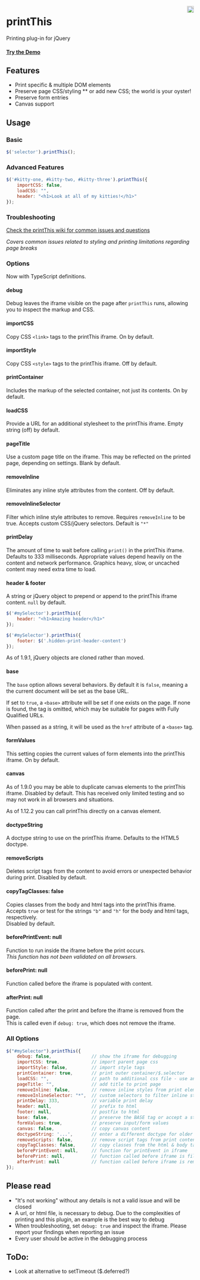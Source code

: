 
<a href="https://badge.fury.io/js/print-this"><img src="https://badge.fury.io/js/print-this.svg" alt="npm version" height="18" align="right"></a>

# printThis
Printing plug-in for jQuery
#### [Try the Demo](https://jasonday.github.io/printThis/)


## Features
* Print specific & multiple DOM elements
* Preserve page CSS/styling
** or add new CSS; the world is your oyster!
* Preserve form entries
* Canvas support


## Usage
### Basic
```javascript
$('selector').printThis();
```

### Advanced Features
```javascript
$('#kitty-one, #kitty-two, #kitty-three').printThis({
    importCSS: false,
    loadCSS: "",
    header: "<h1>Look at all of my kitties!</h1>"
});
```

### Troubleshooting
[Check the printThis wiki for common issues and questions](https://github.com/jasonday/printThis/wiki)

*Covers common issues related to styling and printing limitations regarding page breaks*


### Options
Now with TypeScript definitions.

#### debug
Debug leaves the iframe visible on the page after `printThis` runs, allowing you to inspect the markup and CSS.

#### importCSS
Copy CSS `<link>` tags to the printThis iframe. On by default.

#### importStyle
Copy CSS `<style>` tags to the printThis iframe. Off by default.

#### printContainer
Includes the markup of the selected container, not just its contents. On by default.

#### loadCSS
Provide a URL for an additional stylesheet to the printThis iframe. Empty string (off) by default.

#### pageTitle
Use a custom page title on the iframe. This may be reflected on the printed page, depending on settings. Blank by default.

#### removeInline
Eliminates any inline style attributes from the content. Off by default.

#### removeInlineSelector
Filter which inline style attributes to remove. Requires `removeInline` to be true.
Accepts custom CSS/jQuery selectors. Default is `"*"`

#### printDelay
The amount of time to wait before calling `print()` in the printThis iframe. Defaults to 333 milliseconds.
Appropriate values depend heavily on the content and network performance. Graphics heavy, slow, or uncached content may need extra time to load.

#### header & footer
A string or jQuery object to prepend or append to the printThis iframe content. `null` by default.

```javascript
$('#mySelector').printThis({
    header: "<h1>Amazing header</h1>"
});

$('#mySelector').printThis({
    footer: $('.hidden-print-header-content')
});
```

As of 1.9.1, jQuery objects are cloned rather than moved.

#### base
The `base` option allows several behaviors.
By default it is `false`, meaning a the current document will be set as the base URL.  

If set to `true`, a `<base>` attribute will be set if one exists on the page.
If none is found, the tag is omitted, which may be suitable for pages with Fully Qualified URLs.

When passed as a string, it will be used as the `href` attribute of a `<base>` tag.

#### formValues
This setting copies the current values of form elements into the printThis iframe. On by default.

#### canvas
As of 1.9.0 you may be able to duplicate canvas elements to the printThis iframe. Disabled by default.
This has received only limited testing and so may not work in all browsers and situations.

As of 1.12.2 you can call printThis directly on a canvas element.

#### doctypeString
A doctype string to use on the printThis iframe. Defaults to the HTML5 doctype.

#### removeScripts
Deletes script tags from the content to avoid errors or unexpected behavior during print. Disabled by default.

#### copyTagClasses: false
Copies classes from the body and html tags into the printThis iframe.  
Accepts `true` or test for the strings `"b"` and `"h"` for the body and html tags, respectively.  
Disabled by default. 

#### beforePrintEvent: null
Function to run inside the iframe before the print occurs.  
*This function has not been validated on all browsers.*

#### beforePrint: null
Function called before the iframe is populated with content.

#### afterPrint: null
Function called after the print and before the iframe is removed from the page.  
This is called even if `debug: true`, which does not remove the iframe.

### All Options
```javascript
$("#mySelector").printThis({
    debug: false,               // show the iframe for debugging
    importCSS: true,            // import parent page css
    importStyle: false,         // import style tags
    printContainer: true,       // print outer container/$.selector
    loadCSS: "",                // path to additional css file - use an array [] for multiple
    pageTitle: "",              // add title to print page
    removeInline: false,        // remove inline styles from print elements
    removeInlineSelector: "*",  // custom selectors to filter inline styles. removeInline must be true
    printDelay: 333,            // variable print delay
    header: null,               // prefix to html
    footer: null,               // postfix to html
    base: false,                // preserve the BASE tag or accept a string for the URL
    formValues: true,           // preserve input/form values
    canvas: false,              // copy canvas content
    doctypeString: '...',       // enter a different doctype for older markup
    removeScripts: false,       // remove script tags from print content
    copyTagClasses: false,      // copy classes from the html & body tag
    beforePrintEvent: null,     // function for printEvent in iframe
    beforePrint: null,          // function called before iframe is filled
    afterPrint: null            // function called before iframe is removed
});
```

## Please read
* "It's not working" without any details is not a valid issue and will be closed
* A url, or html file, is necessary to debug. Due to the complexities of printing and this plugin, an example is the best way to debug
* When troubleshooting, set `debug: true` and inspect the iframe. Please report your findings when reporting an issue
* Every user should be active in the debugging process

## ToDo:
* Look at alternative to setTimeout ($.deferred?)
